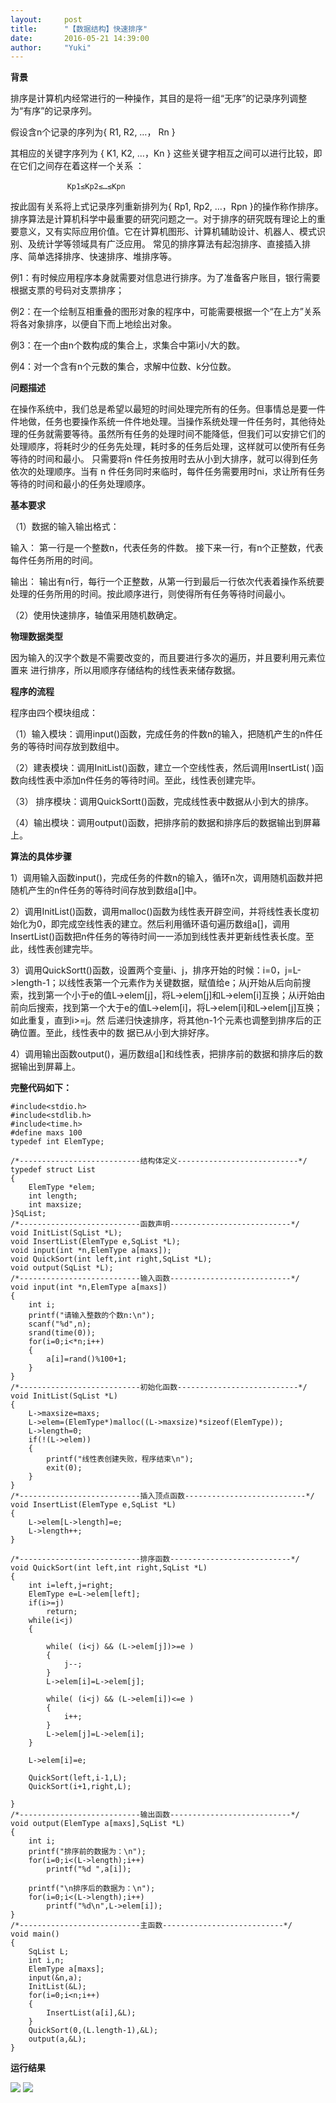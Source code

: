 ```yaml
---
layout:     post
title:      "【数据结构】快速排序"
date:       2016-05-21 14:39:00
author:     "Yuki"
---
```


**背景**

排序是计算机内经常进行的一种操作，其目的是将一组“无序”的记录序列调整为“有序”的记录序列。

假设含n个记录的序列为{ R1, R2, …， Rn }

其相应的关键字序列为  { K1, K2, …，Kn }
这些关键字相互之间可以进行比较，即在它们之间存在着这样一个关系 ：

    　           Kp1≤Kp2≤…≤Kpn

按此固有关系将上式记录序列重新排列为{ Rp1, Rp2, …，Rpn }的操作称作排序。
排序算法是计算机科学中最重要的研究问题之一。对于排序的研究既有理论上的重要意义，又有实际应用价值。它在计算机图形、计算机辅助设计、机器人、模式识别、及统计学等领域具有广泛应用。 常见的排序算法有起泡排序、直接插入排序、简单选择排序、快速排序、堆排序等。

例1：有时候应用程序本身就需要对信息进行排序。为了准备客户账目，银行需要根据支票的号码对支票排序；

例2：在一个绘制互相重叠的图形对象的程序中，可能需要根据一个“在上方”关系将各对象排序，以便自下而上地绘出对象。

例3：在一个由n个数构成的集合上，求集合中第i小/大的数。

例4：对一个含有n个元数的集合，求解中位数、k分位数。

**问题描述**

在操作系统中，我们总是希望以最短的时间处理完所有的任务。但事情总是要一件件地做，任务也要操作系统一件件地处理。当操作系统处理一件任务时，其他待处理的任务就需要等待。虽然所有任务的处理时间不能降低，但我们可以安排它们的处理顺序，将耗时少的任务先处理，耗时多的任务后处理，这样就可以使所有任务等待的时间和最小。
只需要将n 件任务按用时去从小到大排序，就可以得到任务依次的处理顺序。当有 n 件任务同时来临时，每件任务需要用时ni，求让所有任务等待的时间和最小的任务处理顺序。

**基本要求**

（1）数据的输入输出格式：
	
 输入：
第一行是一个整数n，代表任务的件数。
接下来一行，有n个正整数，代表每件任务所用的时间。

 输出：
输出有n行，每行一个正整数，从第一行到最后一行依次代表着操作系统要处理的任务所用的时间。按此顺序进行，则使得所有任务等待时间最小。

（2）使用快速排序，轴值采用随机数确定。

**物理数据类型**

因为输入的汉字个数是不需要改变的，而且要进行多次的遍历，并且要利用元素位置来	进行排序，所以用顺序存储结构的线性表来储存数据。

**程序的流程**

程序由四个模块组成：

（1）输入模块：调用input()函数，完成任务的件数n的输入，把随机产生的n件任务的等待时间存放到数组中。

（2）建表模块：调用InitList()函数，建立一个空线性表，然后调用InsertList(	)函数向线性表中添加n件任务的等待时间。至此，线性表创建完毕。

（3） 排序模块：调用QuickSortt()函数，完成线性表中数据从小到大的排序。

（4）输出模块：调用output()函数，把排序前的数据和排序后的数据输出到屏幕上。

**算法的具体步骤**

1）调用输入函数input()，完成任务的件数n的输入，循环n次，调用随机函数并把随机产生的n件任务的等待时间存放到数组a[]中。

2）调用InitList()函数，调用malloc()函数为线性表开辟空间，并将线性表长度初始化为0，即完成空线性表的建立。然后利用循环语句遍历数组a[]，调用InsertList()函数把n件任务的等待时间一一添加到线性表并更新线性表长度。至此，线性表创建完毕。

3）调用QuickSortt()函数，设置两个变量i、j，排序开始的时候：i=0，j=L->length-1；以线性表第一个元素作为关键数据，赋值给e；从j开始从后向前搜索，找到第一个小于e的值L->elem[j]，将L->elem[j]和L->elem[i]互换；从i开始由前向后搜索，找到第一个大于e的值L->elem[i]，将L->elem[i]和L->elem[j]互换；如此重复，直到i>=j。然	后递归快速排序，将其他n-1个元素也调整到排序后的正确位置。至此，线性表中的数	据已从小到大排好序。

4）调用输出函数output()，遍历数组a[]和线性表，把排序前的数据和排序后的数据输出到屏幕上。

**完整代码如下：**

    #include<stdio.h>
    #include<stdlib.h>
    #include<time.h>
    #define maxs 100
    typedef int ElemType;

    /*---------------------------结构体定义---------------------------*/
    typedef struct List
    {
    	ElemType *elem;
    	int length;
    	int maxsize;
    }SqList;
    /*---------------------------函数声明---------------------------*/
    void InitList(SqList *L);
    void InsertList(ElemType e,SqList *L);
    void input(int *n,ElemType a[maxs]);
    void QuickSort(int left,int right,SqList *L);
    void output(SqList *L);
    /*---------------------------输入函数---------------------------*/
    void input(int *n,ElemType a[maxs])
    {
    	int i;
    	printf("请输入整数的个数n:\n");
    	scanf("%d",n);
    	srand(time(0));
    	for(i=0;i<*n;i++)
    	{
    		a[i]=rand()%100+1;
    	}
    }
    /*---------------------------初始化函数---------------------------*/
    void InitList(SqList *L)
    {
    	L->maxsize=maxs;
    	L->elem=(ElemType*)malloc((L->maxsize)*sizeof(ElemType));
    	L->length=0;
    	if(!(L->elem))
    	{
    		printf("线性表创建失败，程序结束\n");
    		exit(0);
    	}
    }
    /*---------------------------插入顶点函数---------------------------*/
    void InsertList(ElemType e,SqList *L)
    {
    	L->elem[L->length]=e;
    	L->length++;
    }

    /*---------------------------排序函数---------------------------*/
    void QuickSort(int left,int right,SqList *L)
    {
    	int i=left,j=right;
    	ElemType e=L->elem[left];
    	if(i>=j)
    		return;
    	while(i<j)
    	{
    	
    		while( (i<j) && (L->elem[j])>=e )
    		{
    			j--;
    		}
    		L->elem[i]=L->elem[j];
    
    		while( (i<j) && (L->elem[i])<=e )
    		{
    			i++;
    		}
    		L->elem[j]=L->elem[i];
    	}
    
    	L->elem[i]=e;
    
    	QuickSort(left,i-1,L);
    	QuickSort(i+1,right,L);
    
    }
    /*---------------------------输出函数---------------------------*/
    void output(ElemType a[maxs],SqList *L)
    {
    	int i;
    	printf("排序前的数据为：\n");
    	for(i=0;i<(L->length);i++)
    		printf("%d ",a[i]);
    	
    	printf("\n排序后的数据为：\n");
    	for(i=0;i<(L->length);i++)
    		printf("%d\n",L->elem[i]);
    }
    /*---------------------------主函数---------------------------*/
    void main()
    {
    	SqList L;
    	int i,n;
    	ElemType a[maxs];
    	input(&n,a);
    	InitList(&L);
    	for(i=0;i<n;i++)
    	{
    		InsertList(a[i],&L);
    	}
    	QuickSort(0,(L.length-1),&L);
    	output(a,&L);
    }

**运行结果**

<img src="../../../../../img/blogs/quick sort/01.png">

<img src="../../../../../img/blogs/quick sort/02.png">